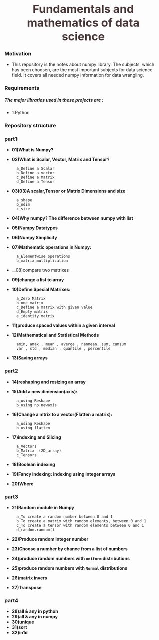 <div style="color:#483838; padding:0px 10px; border-radius:5px; font-size:18px; text-align:center"><h1 style='margin:10px 5px'>Fundamentals and mathematics of data science</h1>
</div>

### Motivation

- This repository is the notes about numpy library. The subjects, which has been choosen, are the most important subjects for data science field. It covers all needed numpy information for data wrangling.

### Requirements

##### The major libraries used in these projects are :

- 1.Python


### Repository structure

### part1:

- __01)What is Numpy?__
- __02)What is Scalar, Vector, Matrix and Tensor?__

        a_Define a Scalar
        b_Define a vector
        c_Define a Matrix
        d_Define a Tensor
        
- __03)03)A scalar,Tensor or Matrix Dimensions and size__

        a_shape
        b_ndim
        c_size
        
- __04)Why numpy? The difference between numpy with list__
- __05)Numpy Datatypes__
- __06)Numpy Simplicity__
- __07)Mathematic operations in Numpy:__

        a_Elementwise operations
        b_matrix multiplication
        
- __08)compare two matrixes   
- __09)change a list to array__
- __10)Define Special Matrixes:__

        a_Zero Matrix
        b_one matrix
        c_Define a matrix with given value
        d_Empty matrix
        e_identity matrix
        
- __11)produce spaced values within a given interval__
- __12)Mathematical and Statistical Methods__

        amin, amax , mean , averge , nanmean, sum, cumsum
        var , std , median , quantile , percentile
        
- __13)Saving arrays__

### part2

- __14)reshaping and resizing an array__
- __15)Add a new dimension(axis):__

        a_using Reshape
        b_using np.newaxis
        
- __16)Change a mtrix to a vector(Flatten a matrix):__

        a_using Reshape
        b_using flatten
        
- __17)indexing and Slicing__

        a_Vectors
        b_Matrix  (2D_array)
        c_Tensors

- __18)Boolean indexing__
- __19)Fancy indexing: indexing using integer arrays__
- __20)Where__

### part3

- __21)Random module in Numpy__

        a_To create a random number between 0 and 1
        b_To create a matrix with random elements, between 0 and 1
        c_To create a tensor with random elements between 0 and 1
        d_random.random()
        
- __22)Produce random integer number__
- __23)Choose a number by chance from a list of numbers__  
- __24)produce random numbers with `uniform` distributions__
- __25)produce random numbers with `Normal` distributions__  
- __26)matrix invers__
- __27)Transpose__

### part4

- __28)all & any in python__
- __29)all & any in numpy__
- __30)unique__
- __31)sort__  
- __32)in1d__

